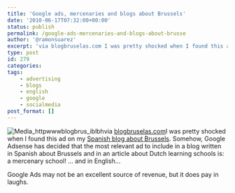 ```yaml
---
title: 'Google ads, mercenaries and blogs about Brussels'
date: '2010-06-17T07:32:00+00:00'
status: publish
permalink: /google-ads-mercenaries-and-blogs-about-brusse
author: '@ramonsuarez'
excerpt: 'via blogbruselas.com I was pretty shocked when I found this ad on my Spanish blog about Brussels. Somehow, Google Adsense has decided that the most relevant ad to include in a blog written in Spanish about Brussels and in an article about Dutch le...'
type: post
id: 279
categories:
tags:
    - advertising
    - blogs
    - english
    - google
    - socialmedia
post_format: []
---
```

![Media_httpwwwblogbrus_iblbh](/uploads/2010/06/media_httpwwwblogbrus_iblbh-scaled500.png?w=300)via [blogbruselas.com](http://www.blogbruselas.com/2010/06/mercenarios-en-blog-bruselas.html)I was pretty shocked when I found this ad on my [Spanish blog about Brussels](http://www.blogbruselas.com). Somehow, Google Adsense has decided that the most relevant ad to include in a blog written in Spanish about Brussels and in an article about Dutch learning schools is: a mercenary school! … and in English…

Google Ads may not be an excellent source of revenue, but it does pay in laughs.

